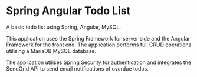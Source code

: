 # Spring Angular Todo List

A basic todo list using Spring, Angular, MySQL.

This application uses the Spring Framework for server side and
the Angular Framework for the front end. The application performs full 
CRUD operations utilising a MariaDB MySQL database.

The application utilises Spring Security for authentication and integrates
the SendGrid API to send email notifications of overdue todos.
